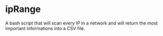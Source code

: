 # ipRange
A bash script that will scan every IP in a network and will return the most important informations into a CSV file.
